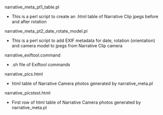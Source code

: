 narrative_meta_pt1_table.pl

- This is a perl script to create an .html table of Narrative Clip jpegs before and after rotation

narrative_meta_pt2_date_rotate_model.pl

- This is a perl script to add EXIF metadata for date, rotation (orientation) and camera model to jpegs from Narrative Clip camera

narrative_exiftool.command

- .sh file of Exiftool commands

narrative_pics.html

- html table of Narrative Camera photos generated by narrative_meta.pl

narrative_picstest.html

- First row of html table of Narrative Camera photos generated by narrative_meta.pl
